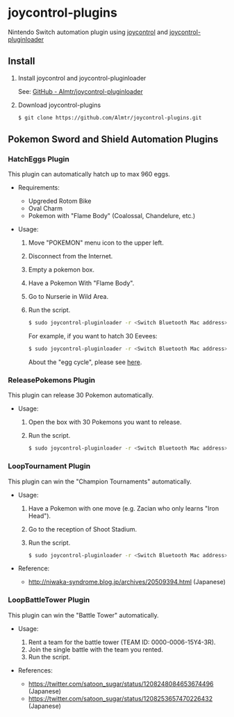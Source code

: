 # joycontrol-plugins

Nintendo Switch automation plugin using [joycontrol](https://github.com/mart1nro/joycontrol) and [joycontrol-pluginloader](https://github.com/Almtr/joycontrol-pluginloader)

## Install

1. Install joycontrol and joycontrol-pluginloader

    See: [GitHub - Almtr/joycontrol-pluginloader](https://github.com/Almtr/joycontrol-pluginloader/blob/master/README.md)

1. Download joycontrol-plugins

    ```sh
    $ git clone https://github.com/Almtr/joycontrol-plugins.git
    ```

## Pokemon Sword and Shield Automation Plugins

### HatchEggs Plugin

This plugin can automatically hatch up to max 960 eggs.

- Requirements:
    - Upgreded Rotom Bike
    - Oval Charm
    - Pokemon with "Flame Body" (Coalossal, Chandelure, etc.)

- Usage:
    1. Move "POKEMON" menu icon to the upper left.
    1. Disconnect from the Internet.
    1. Empty a pokemon box.
    1. Have a Pokemon With "Flame Body".
    1. Go to Nurserie in Wild Area.
    1. Run the script.

        ```sh
        $ sudo joycontrol-pluginloader -r <Switch Bluetooth Mac address> plugins/pokemon-swsh/HatchEggs.py --plugin-options <egg cycle> <Number of Pokemon you want to hatch>
        ```

        For example, if you want to hatch 30 Eevees:

        ```sh
        $ sudo joycontrol-pluginloader -r <Switch Bluetooth Mac address> plugins/pokemon-swsh/HatchEggs.py --plugin-options 35 30 
        ```

        About the "egg cycle", please see [here](https://bulbapedia.bulbagarden.net/wiki/List_of_Pok%C3%A9mon_by_base_Egg_cycles).


### ReleasePokemons Plugin

This plugin can release 30 Pokemon automatically.

- Usage:
    1. Open the box with 30 Pokemons you want to release.
    1. Run the script.

        ```sh
        $ sudo joycontrol-pluginloader -r <Switch Bluetooth Mac address> plugins/pokemon-swsh/ReleasePokemons.py
        ```

### LoopTournament Plugin

This plugin can win the "Champion Tournaments" automatically.

- Usage:

    1. Have a Pokemon with one move (e.g. Zacian who only learns "Iron Head").
    1. Go to the reception of Shoot Stadium.
    1. Run the script.

        ```sh
        $ sudo joycontrol-pluginloader -r <Switch Bluetooth Mac address> plugins/pokemon-swsh/LoopTournament.py
        ```

- Reference:
    - http://niwaka-syndrome.blog.jp/archives/20509394.html (Japanese)

### LoopBattleTower Plugin

This plugin can win the "Battle Tower" automatically.

- Usage:
    1. Rent a team for the battle tower (TEAM ID: 0000-0006-15Y4-3R).
    1. Join the single battle with the team you rented.
    1. Run the script.

- References:
    - https://twitter.com/satoon_sugar/status/1208248084653674496 (Japanese)
    - https://twitter.com/satoon_sugar/status/1208253657470226432 (Japanese)